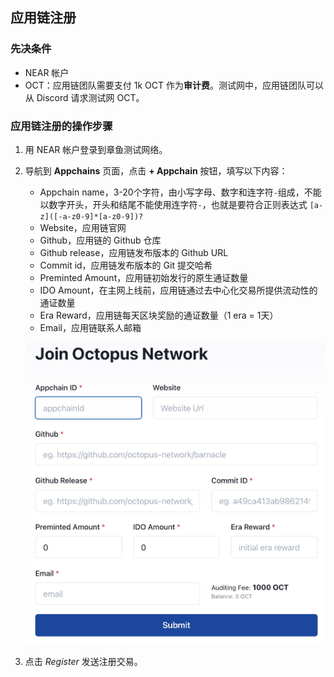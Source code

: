 ## 应用链注册

### 先决条件

* NEAR 帐户
* OCT：应用链团队需要支付 1k OCT 作为**审计费**。测试网中，应用链团队可以从 Discord 请求测试网 OCT。

### 应用链注册的操作步骤

1. 用 NEAR 帐户登录到章鱼测试网络。
2. 导航到 **Appchains** 页面，点击 **+ Appchain** 按钮，填写以下内容：
    - Appchain name，3-20个字符，由小写字母、数字和连字符`-`组成，不能以数字开头，开头和结尾不能使用连字符`-`，也就是要符合正则表达式 `[a-z]([-a-z0-9]*[a-z0-9])?` 
    - Website，应用链官网
    - Github，应用链的 Github 仓库
    - Github release，应用链发布版本的 Github URL
    - Commit id，应用链发布版本的 Git 提交哈希
    - Preminted Amount，应用链初始发行的原生通证数量
    - IDO Amount，在主网上线前，应用链通过去中心化交易所提供流动性的通证数量
    - Era Reward，应用链每天区块奖励的通证数量（1 era = 1天）
    - Email，应用链联系人邮箱


   ![注册截图](../../guides/register.png)

3. 点击 *Register* 发送注册交易。